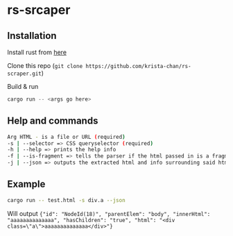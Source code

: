 # rs-srcaper

## Installation

Install rust from [here](https://www.rust-lang.org/tools/install)

Clone this repo (`git clone https://github.com/krista-chan/rs-scraper.git`)

Build & run

```rust
cargo run -- <args go here>
```

## Help and commands

```sh
Arg HTML - is a file or URL (required)
-s | --selector => CSS queryselector (required)
-h | --help => prints the help info
-f | --is-fragment => tells the parser if the html passed in is a fragment (pass if the html is a fragment)
-j | --json => outputs the extracted html and info surrounding said html as a json
```

## Example

```sh
cargo run -- test.html -s div.a --json 
```

Will output `{"id": "NodeId(18)", "parentElem": "body", "innerHtml": "aaaaaaaaaaaaaa", "hasChildren": "true", "html": "<div class=\"a\">aaaaaaaaaaaaaa</div>"}`
